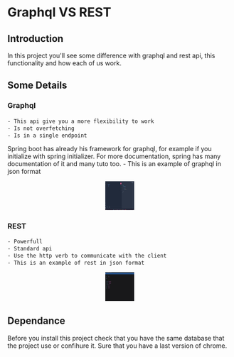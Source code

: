 # Graphql VS REST
## Introduction
In this project you'll see some difference with graphql and rest api, this functionality and how each of us work.

## Some Details
### Graphql
    - This api give you a more flexibility to work
    - Is not overfetching
    - Is in a single endpoint
Spring boot has already his framework for graphql, for example if you initialize with spring initializer. For more 
documentation, spring has many documentation of it and many tuto too.
    - This is an example of graphql in json format

<div align="center">
    <img src="utils\graphql.png" width="65" height="65" /> 
</div>

### REST
    - Powerfull
    - Standard api
    - Use the http verb to communicate with the client
    - This is an example of rest in json format

<div align="center">
    <img src="utils\rest.png" width="65" height="65" /> 
</div>

## Dependance
Before you install this project check that you have the same database that the project use
or confihure it. Sure that you have a last version of chrome.